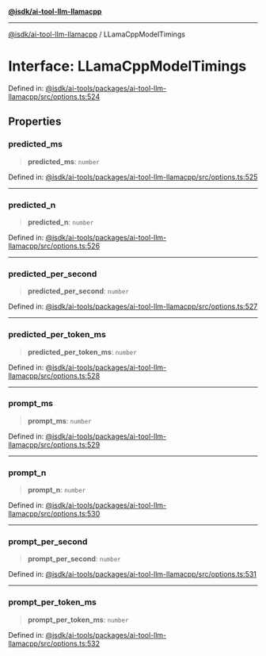 [**@isdk/ai-tool-llm-llamacpp**](../README.md)

***

[@isdk/ai-tool-llm-llamacpp](../globals.md) / LLamaCppModelTimings

# Interface: LLamaCppModelTimings

Defined in: [@isdk/ai-tools/packages/ai-tool-llm-llamacpp/src/options.ts:524](https://github.com/isdk/ai-tool-llm-llamacpp.js/blob/0d16068f52cb374c4608ded739a170f44769754f/src/options.ts#L524)

## Properties

### predicted\_ms

> **predicted\_ms**: `number`

Defined in: [@isdk/ai-tools/packages/ai-tool-llm-llamacpp/src/options.ts:525](https://github.com/isdk/ai-tool-llm-llamacpp.js/blob/0d16068f52cb374c4608ded739a170f44769754f/src/options.ts#L525)

***

### predicted\_n

> **predicted\_n**: `number`

Defined in: [@isdk/ai-tools/packages/ai-tool-llm-llamacpp/src/options.ts:526](https://github.com/isdk/ai-tool-llm-llamacpp.js/blob/0d16068f52cb374c4608ded739a170f44769754f/src/options.ts#L526)

***

### predicted\_per\_second

> **predicted\_per\_second**: `number`

Defined in: [@isdk/ai-tools/packages/ai-tool-llm-llamacpp/src/options.ts:527](https://github.com/isdk/ai-tool-llm-llamacpp.js/blob/0d16068f52cb374c4608ded739a170f44769754f/src/options.ts#L527)

***

### predicted\_per\_token\_ms

> **predicted\_per\_token\_ms**: `number`

Defined in: [@isdk/ai-tools/packages/ai-tool-llm-llamacpp/src/options.ts:528](https://github.com/isdk/ai-tool-llm-llamacpp.js/blob/0d16068f52cb374c4608ded739a170f44769754f/src/options.ts#L528)

***

### prompt\_ms

> **prompt\_ms**: `number`

Defined in: [@isdk/ai-tools/packages/ai-tool-llm-llamacpp/src/options.ts:529](https://github.com/isdk/ai-tool-llm-llamacpp.js/blob/0d16068f52cb374c4608ded739a170f44769754f/src/options.ts#L529)

***

### prompt\_n

> **prompt\_n**: `number`

Defined in: [@isdk/ai-tools/packages/ai-tool-llm-llamacpp/src/options.ts:530](https://github.com/isdk/ai-tool-llm-llamacpp.js/blob/0d16068f52cb374c4608ded739a170f44769754f/src/options.ts#L530)

***

### prompt\_per\_second

> **prompt\_per\_second**: `number`

Defined in: [@isdk/ai-tools/packages/ai-tool-llm-llamacpp/src/options.ts:531](https://github.com/isdk/ai-tool-llm-llamacpp.js/blob/0d16068f52cb374c4608ded739a170f44769754f/src/options.ts#L531)

***

### prompt\_per\_token\_ms

> **prompt\_per\_token\_ms**: `number`

Defined in: [@isdk/ai-tools/packages/ai-tool-llm-llamacpp/src/options.ts:532](https://github.com/isdk/ai-tool-llm-llamacpp.js/blob/0d16068f52cb374c4608ded739a170f44769754f/src/options.ts#L532)
